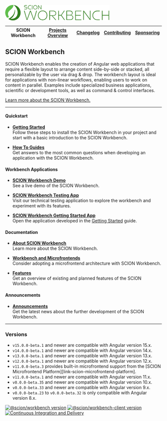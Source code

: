 <a href="/README.md"><img src="/resources/branding/scion-workbench-banner.svg" height="50" alt="SCION Workbench"></a>

| SCION Workbench | [Projects Overview][menu-projects-overview] | [Changelog][menu-changelog] | [Contributing][menu-contributing] | [Sponsoring][menu-sponsoring] |  
| --- | --- | --- | --- | --- |

## SCION Workbench

SCION Workbench enables the creation of Angular web applications that require a flexible layout to arrange content side-by-side or stacked, all personalizable by the user via drag & drop. The workbench layout is ideal for applications with non-linear workflows, enabling users to work on content in parallel. Examples include specialized business applications, scientific or development tools, as well as command & control interfaces.

[Learn more about the SCION Workbench.][link-overview]

***

#### Quickstart

- [**Getting Started**][link-getting-started]\
  Follow these steps to install the SCION Workbench in your project and start with a basic introduction to the SCION Workbench.

- [**How To Guides**][link-howto]\
  Get answers to the most common questions when developing an application with the SCION Workbench.

#### Workbench Applications

- [**SCION Workbench Demo**][link-demo-app]\
  See a live demo of the SCION Workbench.

- [**SCION Workbench Testing App**][link-testing-app]\
  Visit our technical testing application to explore the workbench and experiment with its features.

- [**SCION Workbench Getting Started App**][link-getting-started-app]\
  Open the application developed in the [Getting Started][link-getting-started] guide.

#### Documentation

- [**About SCION Workbench**][link-overview]\
  Learn more about the SCION Workbench.

- [**Workbench and Microfrontends**][link-microfrontend-integration]\
  Consider adopting a microfrontend architecture with SCION Workbench.

- [**Features**][link-features]\
  Get an overview of existing and planned features of the SCION Workbench.

#### Announcements  

- [**Announcements**][link-announcements]\
  Get the latest news about the further development of the SCION Workbench.

***

### Versions
- `v15.0.0-beta.1` and newer are compatible with Angular version 15.x.
- `v14.0.0-beta.1` and newer are compatible with Angular version 14.x.
- `v13.0.0-beta.1` and newer are compatible with Angular version 13.x.
- `v12.0.0-beta.1` and newer are compatible with Angular version 12.x.
- `v11.0.0-beta.3` provides built-in microfrontend support from the [SCION Microfrontend Platform][link-scion-microfrontend-platform].
- `v11.0.0-beta.1` and newer are compatible with Angular version 11.x.
- `v0.0.0-beta.35` and newer are compatible with Angular version 10.x.
- `v0.0.0-beta.33` and newer are compatible with Angular version 9.x.
- `v0.0.0-beta.23` to `v0.0.0-beta.32` is only compatible with Angular version 8.x.

[![@scion/workbench version](https://img.shields.io/npm/v/@scion/workbench/latest?label=%40scion%2Fworkbench)][link-workbench-download]
[![@scion/workbench-client version](https://img.shields.io/npm/v/@scion/workbench-client/latest?label=%40scion%2Fworkbench-client)][link-workbench-client-download]
[![Continuous Integration and Delivery][link-github-actions-workflow:status]][link-github-actions-workflow]

[link-workbench-download]: https://www.npmjs.com/package/@scion/workbench
[link-workbench-client-download]: https://www.npmjs.com/package/@scion/workbench-client
[link-github-actions-workflow]: https://github.com/SchweizerischeBundesbahnen/scion-workbench/actions
[link-github-actions-workflow:status]: https://github.com/SchweizerischeBundesbahnen/scion-workbench/workflows/Continuous%20Integration%20and%20Delivery/badge.svg?branch=master&event=push

[link-overview]: /docs/site/overview.md
[link-microfrontend-integration]: /docs/site/microfrontend-integration.md
[link-getting-started]: /docs/site/getting-started.md
[link-howto]: /docs/site/howto/how-to.md
[link-demo-app]: https://schweizerischebundesbahnen.github.io/scion-workbench-demo/#/(view.24:person/64//view.22:person/32//view.5:person/79//view.3:person/15//view.2:person/38//view.1:person/66//activity:person-list)?viewgrid=eyJpZCI6MSwic2FzaDEiOlsidmlld3BhcnQuMSIsInZpZXcuMSIsInZpZXcuMiIsInZpZXcuMSJdLCJzYXNoMiI6eyJpZCI6Miwic2FzaDEiOlsidmlld3BhcnQuMiIsInZpZXcuMyIsInZpZXcuMyJdLCJzYXNoMiI6eyJpZCI6Mywic2FzaDEiOlsidmlld3BhcnQuNCIsInZpZXcuMjQiLCJ2aWV3LjI0Il0sInNhc2gyIjpbInZpZXdwYXJ0LjMiLCJ2aWV3LjIyIiwidmlldy41Iiwidmlldy4yMiJdLCJzcGxpdHRlciI6MC41MTk0Mzg0NDQ5MjQ0MDY2LCJoc3BsaXQiOmZhbHNlfSwic3BsaXR0ZXIiOjAuNTU5NDI0MzI2ODMzNzk3NSwiaHNwbGl0Ijp0cnVlfSwic3BsaXR0ZXIiOjAuMzIyNjI3NzM3MjI2Mjc3MywiaHNwbGl0IjpmYWxzZX0%3D
[link-testing-app]: https://scion-workbench-testing-app.vercel.app
[link-getting-started-app]: https://scion-workbench-getting-started.vercel.app
[link-features]: /docs/site/features.md
[link-announcements]: /docs/site/announcements.md

[menu-home]: /README.md
[menu-projects-overview]: /docs/site/projects-overview.md
[menu-changelog]: /docs/site/changelog.md
[menu-contributing]: /CONTRIBUTING.md
[menu-sponsoring]: /docs/site/sponsoring.md

